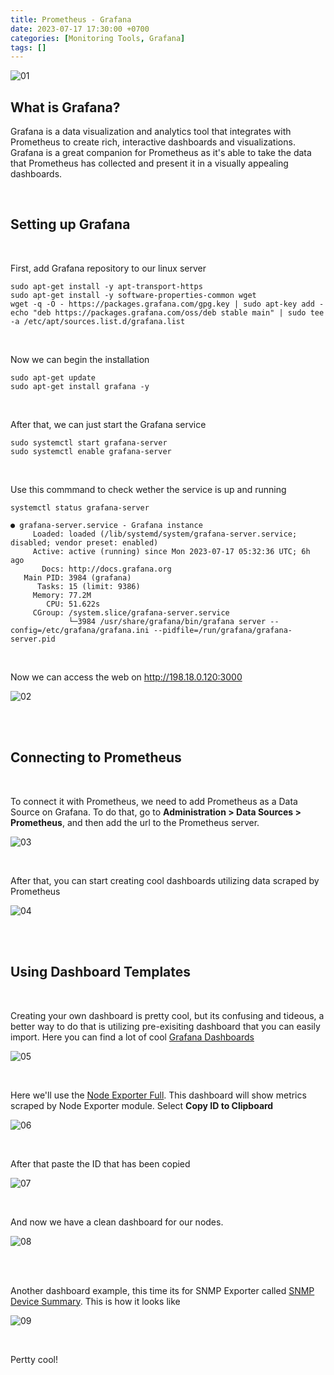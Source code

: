 ```yaml
---
title: Prometheus - Grafana
date: 2023-07-17 17:30:00 +0700
categories: [Monitoring Tools, Grafana]
tags: []
---
```


![01](/static/2023-07-17-grafana/01.png)

## What is Grafana?

Grafana is a data visualization and analytics tool that integrates with Prometheus to create rich, interactive dashboards and visualizations. <br>
Grafana is a great companion for Prometheus as it's able to take the data that Prometheus has collected and present it in a visually appealing dashboards.

<br>

## Setting up Grafana

<br>

First, add Grafana repository to our linux server

```shell
sudo apt-get install -y apt-transport-https
sudo apt-get install -y software-properties-common wget
wget -q -O - https://packages.grafana.com/gpg.key | sudo apt-key add -
echo "deb https://packages.grafana.com/oss/deb stable main" | sudo tee -a /etc/apt/sources.list.d/grafana.list
```

<br>

Now we can begin the installation

```shell
sudo apt-get update
sudo apt-get install grafana -y
```

<br>

After that, we can just start the Grafana service

```shell
sudo systemctl start grafana-server
sudo systemctl enable grafana-server
```

<br>

Use this commmand to check wether the service is up and running

```shell
systemctl status grafana-server
```

```
● grafana-server.service - Grafana instance
     Loaded: loaded (/lib/systemd/system/grafana-server.service; disabled; vendor preset: enabled)
     Active: active (running) since Mon 2023-07-17 05:32:36 UTC; 6h ago
       Docs: http://docs.grafana.org
   Main PID: 3984 (grafana)
      Tasks: 15 (limit: 9386)
     Memory: 77.2M
        CPU: 51.622s
     CGroup: /system.slice/grafana-server.service
             └─3984 /usr/share/grafana/bin/grafana server --config=/etc/grafana/grafana.ini --pidfile=/run/grafana/grafana-server.pid
```

<br>

Now we can access the web on http://198.18.0.120:3000

![02](/static/2023-07-17-grafana/02.png)

<br>
<br>

## Connecting to Prometheus

<br>

To connect it with Prometheus, we need to add Prometheus as a Data Source on Grafana.
To do that, go to **Administration > Data Sources > Prometheus**, and then add the url to the Prometheus server.

![03](/static/2023-07-17-grafana/03.png)

<br>

After that, you can start creating cool dashboards utilizing data scraped by Prometheus

![04](/static/2023-07-17-grafana/04.png)

<br>
<br>

## Using Dashboard Templates

<br>

Creating your own dashboard is pretty cool, but its confusing and tideous,
a better way to do that is utilizing pre-exisiting dashboard that you can easily import.
Here you can find a lot of cool [Grafana Dashboards](https://grafana.com/grafana/dashboards/)

![05](/static/2023-07-17-grafana/05.png)

<br>

Here we'll use the [Node Exporter Full](https://grafana.com/grafana/dashboards/1860-node-exporter-full/). This dashboard will show metrics scraped by Node Exporter module.
Select **Copy ID to Clipboard**

![06](/static/2023-07-17-grafana/06.png)

<br>

After that paste the ID that has been copied

![07](/static/2023-07-17-grafana/07.png)

<br>

And now we have a clean dashboard for our nodes.

![08](/static/2023-07-17-grafana/08.png)


<br>
<br>

Another dashboard example, this time its for SNMP Exporter called [SNMP Device Summary](https://grafana.com/grafana/dashboards/12489-snmp-device-summary/).
This is how it looks like

![09](/static/2023-07-17-grafana/09.png)


<br>

Pertty cool!